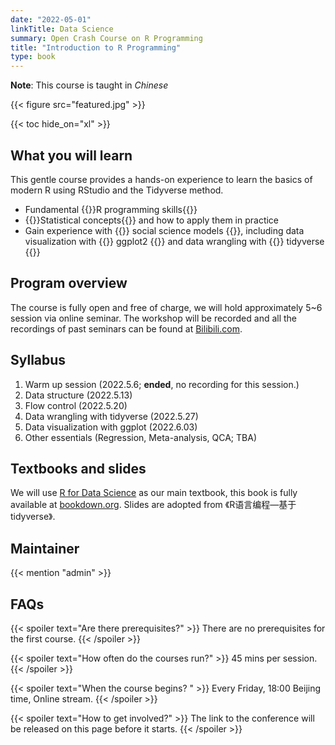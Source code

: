 ```yaml
---
date: "2022-05-01"
linkTitle: Data Science
summary: Open Crash Course on R Programming
title: "Introduction to R Programming"
type: book
---
```


**Note**: This course is taught in *Chinese*

{{< figure src="featured.jpg" >}}

{{< toc hide_on="xl" >}}

## What you will learn

This gentle course provides a hands-on experience to learn the basics of modern R using RStudio and the Tidyverse method.

- Fundamental {{<hl>}}R programming skills{{</hl>}}
- {{<hl>}}Statistical concepts{{</hl>}} and how to apply them in practice
- Gain experience with {{<hl>}} social science models {{</hl>}}, including data visualization with {{<hl>}} ggplot2 {{</hl>}} and data wrangling with {{<hl>}} tidyverse {{</hl>}}

## Program overview

The course is fully open and free of charge, we will hold approximately 5~6 session via online seminar. The workshop will be recorded and all the recordings of past seminars can be found at [Bilibili.com](https://www.bilibili.com/).

## Syllabus

1. Warm up session (2022.5.6; **ended**, no recording for this session.)
2. Data structure (2022.5.13)
3. Flow control (2022.5.20)
4. Data wrangling with tidyverse (2022.5.27)
5. Data visualization with ggplot (2022.6.03)
6. Other essentials (Regression, Meta-analysis, QCA; TBA)

## Textbooks and slides
We will use [R for Data Science](https://r4ds.had.co.nz/) as our main textbook, this book is fully available at [bookdown.org](bookdown.org). Slides are adopted from 《R语言编程—基于tidyverse》.

## Maintainer

{{< mention "admin" >}}

## FAQs

{{< spoiler text="Are there prerequisites?" >}}
There are no prerequisites for the first course.
{{< /spoiler >}}

{{< spoiler text="How often do the courses run?" >}}
45 mins per session.
{{< /spoiler >}}

{{< spoiler text="When the course begins? " >}}
Every Friday, 18:00 Beijing time, Online stream.
{{< /spoiler >}}

{{< spoiler text="How to get involved?" >}}
The link to the conference will be released on this page before it starts.
{{< /spoiler >}}
